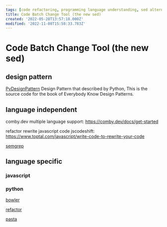 ```yaml
---
tags: [code refactoring, programming language understanding, sed alternative, semantic editing, stub]
title: Code Batch Change Tool (the new sed)
created: '2022-05-28T13:57:18.000Z'
modified: '2022-11-08T15:58:33.783Z'
---
```


# Code Batch Change Tool (the new sed)

## design pattern

[PyDesignPattern](https://github.com/luoweifu/PyDesignPattern) Design Pattern that described by Python, This is the source code for the book of Everybody Know Design Patterns.

## language independent

comby.dev multiple language support:
https://comby.dev/docs/get-started

refactor rewrite javascript code jscodeshift:
https://www.toptal.com/javascript/write-code-to-rewrite-your-code

[semgrep](https://semgrep.dev/docs/cli-reference/)

## language specific

### javascript

### python

[bowler]()

[refactor](https://github.com/isidentical/refactor)

[pasta](https://github.com/google/pasta)



